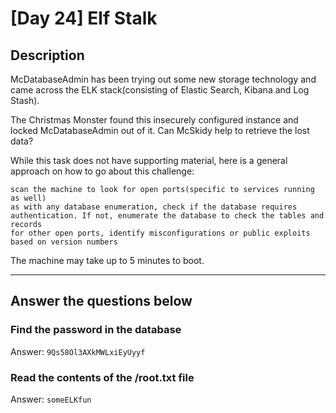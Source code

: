 # [Day 24] Elf Stalk

## Description
McDatabaseAdmin has been trying out some new storage technology and came across the ELK stack(consisting of Elastic Search, Kibana and Log Stash). 

The Christmas Monster found this insecurely configured instance and locked McDatabaseAdmin out of it. Can McSkidy help to retrieve the lost data?

While this task does not have supporting material, here is a general approach on how to go about this challenge:

    scan the machine to look for open ports(specific to services running as well)
    as with any database enumeration, check if the database requires authentication. If not, enumerate the database to check the tables and records
    for other open ports, identify misconfigurations or public exploits based on version numbers

The machine may take up to 5 minutes to boot.

----

## Answer the questions below

### Find the password in the database
Answer: `9Qs58Ol3AXkMWLxiEyUyyf`
 
### Read the contents of the /root.txt file
Answer: `someELKfun`
